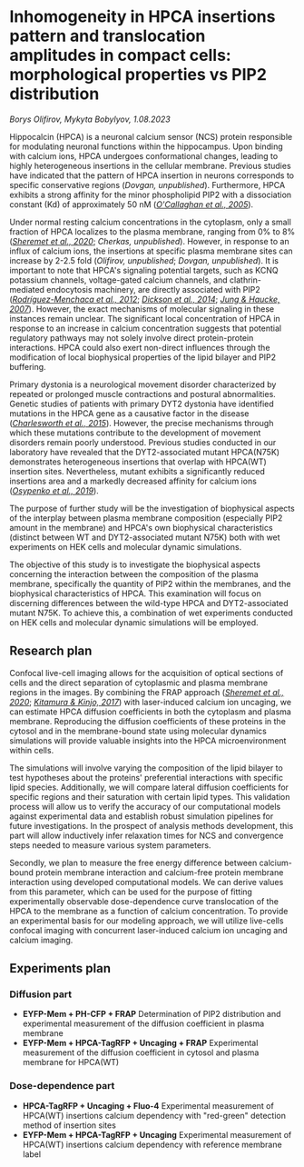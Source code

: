 Inhomogeneity in HPCA insertions pattern  and translocation amplitudes in compact cells: morphological properties vs PIP2 distribution
======================================================================================================================================
*Borys Olifirov, Mykyta Bobylyov, 1.08.2023*

Hippocalcin (HPCA) is a neuronal calcium sensor (NCS) protein responsible for modulating neuronal functions within the hippocampus. Upon binding with calcium ions, HPCA undergoes conformational changes, leading to highly heterogeneous insertions in the cellular membrane. Previous studies have indicated that the pattern of HPCA insertion in neurons corresponds to specific conservative regions (_Dovgan, unpublished_). Furthermore, HPCA exhibits a strong affinity for the minor phospholipid PIP2 with a dissociation constant (Kd) of approximately 50 nM (_[O'Callaghan et al., 2005](https://pubmed.ncbi.nlm.nih.gov/16053445/)_). 

Under normal resting calcium concentrations in the cytoplasm, only a small fraction of HPCA localizes to the plasma membrane, ranging from 0% to 8% (_[Sheremet et al., 2020](https://link.springer.com/article/10.1007/s11062-020-09845-6)_; _Cherkas, unpublished_). However, in response to an influx of calcium ions, the insertions at specific plasma membrane sites can increase by 2-2.5 fold (_Olifirov, unpublished_; _Dovgan, unpublished_). 
It is important to note that HPCA's signaling potential targets, such as KCNQ potassium channels, voltage-gated calcium channels, and clathrin-mediated endocytosis machinery, are directly associated with PIP2 (_[Rodríguez-Menchaca et al., 2012](https://pubmed.ncbi.nlm.nih.gov/23055973/)_; _[Dickson et al., 2014](https://pubmed.ncbi.nlm.nih.gov/24843134/)_; _[Jung & Haucke, 2007](https://onlinelibrary.wiley.com/doi/10.1111/j.1600-0854.2007.00595.x)_). However, the exact mechanisms of molecular signaling in these instances remain unclear. The significant local concentration of HPCA in response to an increase in calcium concentration suggests that potential regulatory pathways may not solely involve direct protein-protein interactions. HPCA could also exert non-direct influences through the modification of local biophysical properties of the lipid bilayer and PIP2 buffering.

Primary dystonia is a neurological movement disorder characterized by repeated or prolonged muscle contractions and postural abnormalities. Genetic studies of patients with primary DYT2 dystonia have identified mutations in the HPCA gene as a causative factor in the disease (_[Charlesworth et al., 2015](https://www.cell.com/ajhg/fulltext/S0002-9297(15)00060-9)_). However, the precise mechanisms through which these mutations contribute to the development of movement disorders remain poorly understood. Previous studies conducted in our laboratory have revealed that the DYT2-associated mutant HPCA(N75K) demonstrates heterogeneous insertions that overlap with HPCA(WT) insertion sites. Nevertheless, mutant exhibits a significantly reduced insertions area and a markedly decreased affinity for calcium ions (_[Osypenko et al., 2019](https://doi.org/10.1016/j.nbd.2019.104529)_).

The purpose of further study will be the investigation of biophysical aspects of the interplay between plasma membrane composition (especially PIP2 amount in the membrane) and HPCA's own biophysical characteristics (distinct between WT and DYT2-associated mutant N75K) both with wet experiments on HEK cells and molecular dynamic simulations.

The objective of this study is to investigate the biophysical aspects concerning the interaction between the composition of the plasma membrane, specifically the quantity of PIP2 within the membranes, and the biophysical characteristics of HPCA. This examination will focus on discerning differences between the wild-type HPCA and DYT2-associated mutant N75K. To achieve this, a combination of wet experiments conducted on HEK cells and molecular dynamic simulations will be employed.


## Research plan
Confocal live-cell imaging allows for the acquisition of optical sections of cells and the direct separation of cytoplasmic and plasma membrane regions in the images. By combining the FRAP approach (_[Sheremet et al., 2020](https://link.springer.com/article/10.1007/s11062-020-09845-6)_; _[Kitamura & Kinjo, 2017](https://pubmed.ncbi.nlm.nih.gov/29450109/)_) with laser-induced calcium ion uncaging, we can estimate HPCA diffusion coefficients in both the cytoplasm and plasma membrane. Reproducing the diffusion coefficients of these proteins in the cytosol and in the membrane-bound state using molecular dynamics simulations will provide valuable insights into the HPCA microenvironment within cells.

The simulations will involve varying the composition of the lipid bilayer to test hypotheses about the proteins' preferential interactions with specific lipid species. Additionally, we will compare lateral diffusion coefficients for specific regions and their saturation with certain lipid types. This validation process will allow us to verify the accuracy of our computational models against experimental data and establish robust simulation pipelines for future investigations. In the prospect of analysis methods development, this part will allow inductively infer relaxation times for NCS and convergence steps needed to measure various system parameters.

Secondly, we plan to measure the free energy difference between calcium-bound protein membrane interaction and calcium-free protein membrane interaction using developed computational models. We can derive values from this parameter, which can be used for the purpose of fitting experimentally observable dose-dependence curve translocation of the HPCA to the membrane as a function of calcium concentration. To provide an experimental basis for our modeling approach, we will utilize live-cells confocal imaging with concurrent laser-induced calcium ion uncaging and calcium imaging.


## Experiments plan
### Diffusion part
- **EYFP-Mem + PH-CFP + FRAP**
  Determination of PIP2 distribution and experimental measurement of the diffusion coefficient in plasma membrane
- **EYFP-Mem + HPCA-TagRFP + Uncaging + FRAP**
  Experimental measurement of the diffusion coefficient in cytosol and plasma membrane for HPCA(WT)

### Dose-dependence part
- **HPCA-TagRFP + Uncaging + Fluo-4**
  Experimental measurement of HPCA(WT) insertions calcium dependency with "red-green"  detection method of insertion sites
- **EYFP-Mem + HPCA-TagRFP + Uncaging**
  Experimental measurement of HPCA(WT) insertions calcium dependency with reference membrane label